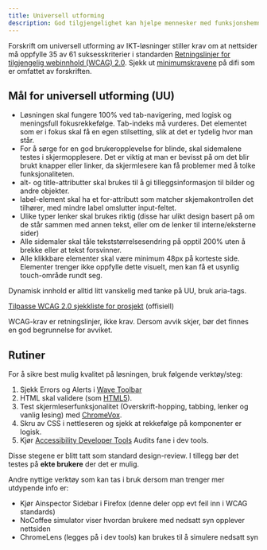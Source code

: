 ```yaml
---
title: Universell utforming
description: God tilgjengelighet kan hjelpe mennesker med funksjonshemninger å oppfatte innholdet vårt på en meningsfull måte. Det er flere ting vi kan gjøre, men det første og viktigste er å skrive semantisk god HTML.
---
```


Forskrift om universell utforming av IKT-løsninger stiller krav om at nettsider må oppfylle 35 av 61 suksesskriterier i standarden [Retningslinjer for tilgjengelig webinnhold (WCAG) 2.0](https://www.w3.org/Translations/WCAG20-no/). Sjekk ut [minimumskravene](https://uu.difi.no/krav-og-regelverk/wcag-20-standarden/) på difi som er omfattet av forskriften.

## Mål for universell utforming (UU)

- Løsningen skal fungere 100% ved tab-navigering, med logisk og meningsfull fokusrekkefølge.  Tab-indeks må vurderes. Det elementet som er i fokus skal få en egen stilsetting, slik at det er tydelig hvor man står.
- For å sørge for en god brukeropplevelse for blinde, skal sidemalene testes i skjermopplesere. Det er viktig at man er bevisst på om det blir brukt knapper eller linker, da skjermlesere kan få problemer med å tolke funksjonaliteten.
- alt- og title-attributter skal brukes til å gi tilleggsinformasjon til bilder og andre objekter.
- label-element skal ha et for-attributt som matcher skjemakontrollen det tilhører, med mindre label omslutter input-feltet.
- Ulike typer lenker skal brukes riktig (disse har ulikt design basert på om de står sammen med annen tekst, eller om de lenker til interne/eksterne sider)
- Alle sidemaler skal tåle tekststørrelsesendring på opptil 200% uten å brekke eller at tekst forsvinner.
- Alle klikkbare elementer skal være minimum 48px på korteste side. Elementer trenger ikke oppfylle dette visuelt, men kan få et usynlig touch-område rundt seg.

Dynamisk innhold er alltid litt vanskelig med tanke på UU, bruk aria-tags.

[Tilpasse WCAG 2.0 sjekkliste for prosjekt](https://www.w3.org/WAI/WCAG20/quickref/) (offisiell)

WCAG-krav er retningslinjer, ikke krav. Dersom avvik skjer, bør det finnes en god begrunnelse for avviket.

## Rutiner
For å sikre best mulig kvalitet på løsningen, bruk følgende verktøy/steg:

1. Sjekk Errors og Alerts i [Wave Toolbar](http://wave.webaim.org/extension/)
2. HTML skal validere (som [HTML5](https://html5.validator.nu/)).
3. Test skjermleserfunksjonalitet (Overskrift-hopping, tabbing, lenker og vanlig lesing)
 med [ChromeVox](https://chrome.google.com/webstore/detail/chromevox/kgejglhpjiefppelpmljglcjbhoiplfn).
3. Skru av CSS i nettleseren og sjekk at rekkefølge på komponenter er logisk.
4. Kjør [Accessibility Developer Tools](https://chrome.google.com/webstore/detail/accessibility-developer-t/fpkknkljclfencbdbgkenhalefipecmb) Audits fane i dev tools.


Disse stegene er blitt tatt som standard design-review. I tillegg bør det testes på **ekte brukere** der det er mulig.

Andre nyttige verktøy som kan tas i bruk dersom man trenger mer utdypende info er:

- Kjør Ainspector Sidebar i Firefox (denne deler opp evt feil inn i WCAG standards)
- NoCoffee simulator viser hvordan brukere med nedsatt syn opplever nettsiden
- ChromeLens (legges på i dev tools) kan brukes til å simulere nedsatt syn
